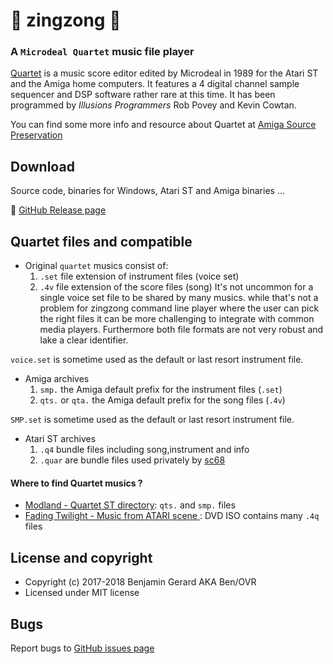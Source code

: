 # :musical_note: zingzong :musical_note:

### A `Microdeal Quartet` music file player

[Quartet](https://demozoo.org/productions/131242/) is a music score
editor edited by Microdeal in 1989 for the Atari ST and the Amiga home
computers. It features a 4 digital channel sample sequencer and DSP
software rather rare at this time. It has been programmed by *Illusions
Programmers* Rob Povey and Kevin Cowtan.

You can find some more info and resource about Quartet at
[Amiga Source Preservation](https://amigasourcepres.gitlab.io/page/q/quartet/)


## Download

Source code, binaries for Windows, Atari ST and Amiga binaries ...

:floppy_disk: [GitHub Release page](https://github.com/benjihan/zingzong/releases)


## Quartet files and compatible

* Original `quartet` musics consist of:
  1. `.set` file extension of instrument files (voice set)
  2. `.4v` file extension of the score files (song)
It's not uncommon for a single voice set file to be shared by many
musics. while that's not a problem for zingzong command line player
where the user can pick the right files it can be more challenging to
integrate with common media players. Furthermore both file formats are
not very robust and lake a clear identifier.

`voice.set` is sometime used as the default or last resort instrument file.
   
 * Amiga archives
   1. `smp.` the Amiga default prefix for the instrument files (`.set`)
   2. `qts.` or `qta.` the Amiga default prefix for the song files (`.4v`)

`SMP.set` is sometime used as the default or last resort instrument file.

 * Atari ST archives
   1. `.q4` bundle files including song,instrument and info
   2. `.quar` are bundle files used privately by [sc68](http://sc68.atari.org)


#### Where to find Quartet musics ?

 * [Modland - Quartet ST directory](http://modland.com/pub/modules/Quartet%20ST/):
   `qts.` and `smp.` files
 * [Fading Twilight - Music from ATARI scene ](http://fading-twilight.atari.org/):
   DVD ISO contains many `.4q` files


## License and copyright

  * Copyright (c) 2017-2018 Benjamin Gerard AKA Ben/OVR
  * Licensed under MIT license


## Bugs

  Report bugs to [GitHub issues page](https://github.com/benjihan/zingzong/issues)
